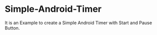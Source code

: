 # Simple-Android-Timer
It is an Example to create a Simple Android Timer with Start and Pause Button.
